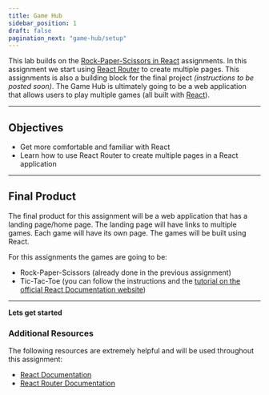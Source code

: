 ```yaml
---
title: Game Hub
sidebar_position: 1
draft: false
pagination_next: "game-hub/setup"
---
```

This lab builds on the [Rock-Paper-Scissors in React](/assignments/rps-in-react) assignments. In this assignment we start using [React Router](//reactrouter.com/en/main) to create multiple pages. This assignments is also a building block for the final project *(instructions to be posted soon)*. The Game Hub is ultimately going to be a web application that allows users to play multiple games (all built with [React](//react.dev)).

---

## Objectives
- Get more comfortable and familiar with React
- Learn how to use React Router to create multiple pages in a React application

---

## Final Product
The final product for this assignment will be a web application that has a landing page/home page. The landing page will have links to multiple games. Each game will have its own page. The games will be built using React.

For this assignments the games are going to be:
- Rock-Paper-Scissors (already done in the previous assignment)
- Tic-Tac-Toe (you can follow the instructions and the [tutorial on the official React Documentation website](//react.dev/learn/tutorial-tic-tac-toe))


---

**Lets get started**


### Additional Resources
The following resources are extremely helpful and will be used throughout this assignment:
- [React Documentation](//react.dev)
- [React Router Documentation](//reactrouter.com/en/main)